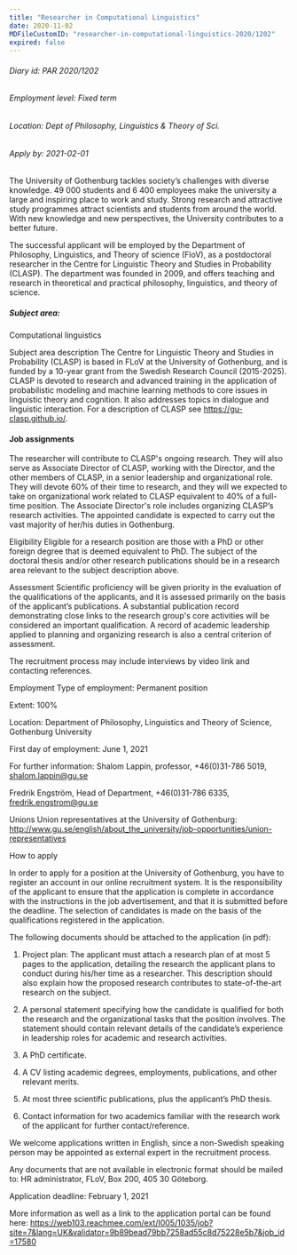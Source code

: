 ```yaml
---
title: "Researcher in Computational Linguistics"
date: 2020-11-02
MDFileCustomID: "researcher-in-computational-linguistics-2020/1202"
expired: false
---
```


###### Diary id: PAR 2020/1202
###### Employment level: Fixed term
###### Location: Dept of Philosophy, Linguistics & Theory of Sci.
###### Apply by: 2021-02-01



The University of Gothenburg tackles society’s challenges with diverse knowledge. 49 000 students and 6 400 employees make the university a large and inspiring place to work and study. Strong research and attractive study programmes attract scientists and students from around the world. With new knowledge and new perspectives, the University contributes to a better future.

The successful applicant will be employed by the Department of Philosophy, Linguistics, and Theory of science (FloV), as a postdoctoral researcher in the Centre for Linguistic Theory and Studies in Probability (CLASP). The department was founded in 2009, and offers teaching and research in theoretical and practical philosophy, linguistics, and theory of science. 

 

##### Subject area:
Computational linguistics

Subject area description
The Centre for Linguistic Theory and Studies in Probability (CLASP) is based in FLoV at the University of Gothenburg, and is funded by a 10-year grant from the Swedish Research Council (2015-2025). CLASP is devoted to research and advanced training in the application of probabilistic modeling and machine learning methods to core issues in linguistic theory and cognition. It also addresses topics in dialogue and linguistic interaction. For a description of CLASP see https://gu-clasp.github.io/.

#### Job assignments
The researcher will contribute to CLASP's ongoing research. They will also serve as Associate Director of CLASP, working with the Director, and the other members of CLASP, in a senior leadership and organizational role. They will devote 60% of their time to research, and they will we expected to take on organizational work related to CLASP equivalent to 40% of a full-time position. The Associate Director's role includes organizing CLASP’s research activities. The appointed candidate is expected to carry out the vast majority of her/his duties in Gothenburg.

Eligibility
Eligible for a research position are those with a PhD or other foreign degree that is deemed equivalent to PhD. The subject of the doctoral thesis and/or other research publications should be in a research area relevant to the subject description above.

Assessment
Scientific proficiency will be given priority in the evaluation of the qualifications of the applicants, and it is assessed primarily on the basis of the applicant’s publications. A substantial publication record demonstrating close links to the research group's core activities will be considered an important qualification. A record of academic leadership applied to planning and organizing research is also a central criterion of assessment.

The recruitment process may include interviews by video link and contacting references.

Employment
Type of employment: Permanent position

Extent: 100%

Location: Department of Philosophy, Linguistics and Theory of Science, Gothenburg University

First day of employment: June 1, 2021
 

For further information:
Shalom Lappin, professor, +46(0)31-786 5019, shalom.lappin@gu.se

Fredrik Engström, Head of Department, +46(0)31-786 6335, fredrik.engstrom@gu.se


Unions
Union representatives at the University of Gothenburg: http://www.gu.se/english/about_the_university/job-opportunities/union-representatives


How to apply

In order to apply for a position at the University of Gothenburg, you have to register an account in our online recruitment system. It is the responsibility of the applicant to ensure that the application is complete in accordance with the instructions in the job advertisement, and that it is submitted before the deadline. The selection of candidates is made on the basis of the qualifications registered in the application.

The following documents should be attached to the application (in pdf):

 1. Project plan: The applicant must attach a research plan of at most 5 pages to the application, detailing the research the applicant plans to conduct during his/her time as a researcher. This description should also explain how the proposed research contributes to state-of-the-art research on the subject.

 2. A personal statement specifying how the candidate is qualified for both the research and the organizational tasks that the position involves. The statement should contain relevant details of the candidate’s experience in leadership roles for academic and research activities.

 3. A PhD certificate.
 
 4. A CV listing academic degrees, employments, publications, and other relevant merits.

 5. At most three scientific publications, plus the applicant’s PhD thesis.

 6. Contact information for two academics familiar with the research work of the applicant for further contact/reference. 

We welcome applications written in English, since a non-Swedish speaking person may be appointed as external expert in the recruitment process.

Any documents that are not available in electronic format should be mailed to: HR administrator, FLoV, Box 200, 405 30 Göteborg. 


Application deadline: February 1, 2021

More information as well as a link to the application portal can be found here: https://web103.reachmee.com/ext/I005/1035/job?site=7&lang=UK&validator=9b89bead79bb7258ad55c8d75228e5b7&job_id=17580
